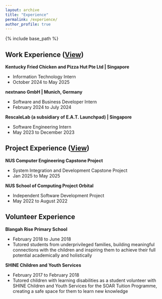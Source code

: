 ```yaml
---
layout: archive
title: "Experience"
permalink: /experience/
author_profile: true
---
```


{% include base_path %}

## Work Experience (<a href="https://wilsonlee2000.github.io/workexperience/" target="_blank">View</a>)  
**Kentucky Fried Chicken and Pizza Hut Pte Ltd | Singapore** 
* Information Technology Intern
* October 2024 to May 2025     

**nextnano GmbH | Munich, Germany**  
* Software and Business Developer Intern
* February 2024 to July 2024   

**RescaleLab (a subsidiary of E.A.T. Launchpad) | Singapore**
* Software Engineering Intern  
* May 2023 to December 2023  

## Project Experience (<a href="https://wilsonlee2000.github.io/projectexperience/" target="_blank">View</a>)  
**NUS Computer Engineering Capstone Project**
* System Integration and Development Capstone Project
* Jan 2025 to May 2025  

**NUS School of Computing Project Orbital**
* Independent Software Development Project
* May 2022 to August 2022  

## Volunteer Experience
**Blangah Rise Primary School**
* February 2018 to June 2018  
* Tutored students from underprivileged families, building meaningful connections with the children and inspiring them to achieve their full potential academically and holistically  

**SHINE Children and Youth Services**  
* February 2017 to February 2018  
* Tutored children with learning disabilities as a student volunteer with SHINE Children and Youth Services for the SOAR Tuition Programme, creating a safe space for them to learn new knowledge  
